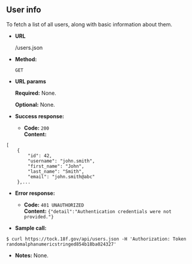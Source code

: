 **User info**
----
To fetch a list of all users, along with basic information about them.

* **URL**

  /users.json

* **Method:**

  `GET`
  
*  **URL params**

   **Required:**
   None.
   
   **Optional:**
   None.

* **Success response:**

  * **Code:** `200` <br />
    **Content:** 
```
[
    {
        "id": 42,
        "username": "john.smith",
        "first_name": "John",
        "last_name": "Smith",
        "email": "john.smith@abc"
    },...
```
 
* **Error response:**

  * **Code:** `401 UNAUTHORIZED` <br />
    **Content:** `{"detail":"Authentication credentials were not provided."}`

* **Sample call:**

```
$ curl https://tock.18f.gov/api/users.json -H 'Authorization: Token randomalphanumericstringed854b18ba024327'
```

* **Notes:** None.
 
